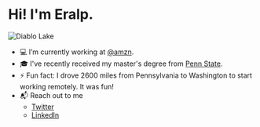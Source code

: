 # Hi! I'm Eralp.

<img src="https://user-images.githubusercontent.com/10602289/92413846-cb3b9980-f106-11ea-9691-937aeda4d1bc.jpg" alt="Diablo Lake">

-  💻 I’m currently working at [@amzn](https://github.com/amzn).
-  🎓 I've recently received my master's degree from [Penn State](https://www.psu.edu/).
- ⚡ Fun fact: I drove 2600 miles from Pennsylvania to Washington to start working remotely. It was fun!
-  📬 Reach out to me
    * [Twitter](https://twitter.com/eralpsah) 
    * [LinkedIn](https://www.linkedin.com/in/eralpsahin)
